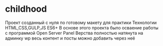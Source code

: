 # childhood
Проект созданный с нуля по готовому макету для практики Технологии HTML,CSS,GULP,JS ES6+ В основе этого проекта было осваение работы с программой Open Server Panel Верства полностью натянута на админку wp весь контент и посты можно добавить через неё
